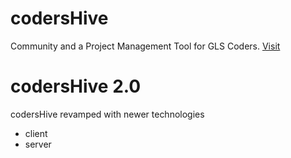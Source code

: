 # codersHive

Community and a Project Management Tool for GLS Coders.
[Visit](https://chive.000webhostapp.com/)

# codersHive 2.0

codersHive revamped with newer technologies

- client
- server
